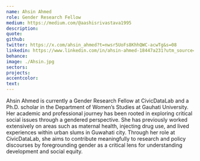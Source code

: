 ```yaml
---
name: Ahsin Ahmed
role: Gender Research Fellow
medium: https://medium.com/@aashisrivastava1995
description:
quote:
github: 
twitter: https://x.com/ahsin_ahmed?t=nwsr5UoFs8KhhQWC-acwTg&s=08
linkedin: https://www.linkedin.com/in/ahsin-ahmed-18447a231?utm_source=share&utm_campaign=share_via&utm_content=profile&utm_medium=android_app
behance:
image: ./Ahsin.jpg
sectors: 
projects: 
accentcolor:
text:
---
```


Ahsin Ahmed is currently a Gender Research Fellow at CivicDataLab and a Ph.D. scholar in the Department of Women’s Studies at Gauhati University. Her academic and professional journey has been rooted in exploring critical social issues through a gendered perspective. She has previously worked extensively on areas such as maternal health, injecting drug use, and lived experiences within urban slums in Guwahati city. Through her role at CivicDataLab, she aims to contribute meaningfully to research and policy discourses by foregrounding gender as a critical lens for understanding development and social equity.